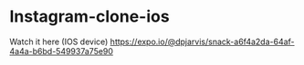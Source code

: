 # Instagram-clone-ios

Watch it here (IOS device) https://expo.io/@dpjarvis/snack-a6f4a2da-64af-4a4a-b6bd-549937a75e90
